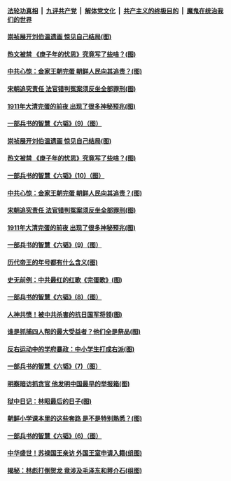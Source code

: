 

####  [法轮功真相](../../../../basic/blob/master/README.md?t=05031631) &nbsp;|&nbsp; [九评共产党](../../../../9ping.md/blob/master/README.md?t=05031631) &nbsp;|&nbsp; [解体党文化](../../../../jtdwh.md/blob/master/README.md?t=05031631)  &nbsp;|&nbsp; [共产主义的终极目的](../../../../gczydzjmd.md/blob/master/README.md?t=05031631) &nbsp;|&nbsp; [魔鬼在统治我们的世界](../../../../mgztzwmdsj.md/blob/master/README.md?t=05031631) 

#### [崇祯展开刘伯温遗画 惊见自己结局(图)](../pages/p6/931211.md?t=05031631) 

#### [热文被禁 《庚子年的忧思》究竟写了些啥？(图)](../pages/p6/931861.md?t=05031631) 

#### [中共心惊：金家王朝完蛋 朝鲜人民向其追责？(图)](../pages/p6/931869.md?t=05031631) 

#### [宋朝追究责任 法官错判冤案须反坐全部罪刑(图)](../pages/p6/931589.md?t=05031631) 

#### [1911年大清完蛋的前夜 出现了很多神秘预兆(图)](../pages/p6/931840.md?t=05031631) 

#### [一部兵书的智慧《六韬》(9)（图）](../pages/p6/930900.md?t=05031631) 

#### [崇祯展开刘伯温遗画 惊见自己结局(图)](../pages/p6/931211.md?t=05031631) 

#### [热文被禁 《庚子年的忧思》究竟写了些啥？(图)](../pages/p6/931861.md?t=05031631) 

#### [一部兵书的智慧《六韬》(10)（图）](../pages/p6/930901.md?t=05031631) 

#### [中共心惊：金家王朝完蛋 朝鲜人民向其追责？(图)](../pages/p6/931869.md?t=05031631) 

#### [宋朝追究责任 法官错判冤案须反坐全部罪刑(图)](../pages/p6/931589.md?t=05031631) 

#### [1911年大清完蛋的前夜 出现了很多神秘预兆(图)](../pages/p6/931840.md?t=05031631) 

#### [一部兵书的智慧《六韬》(9)（图）](../pages/p6/930900.md?t=05031631) 

#### [历代帝王的年号都有什么含义(图)](../pages/p6/931713.md?t=05031631) 

#### [史无前例：中共最红的红歌《完蛋歌》(图)](../pages/p6/930045.md?t=05031631) 

#### [一部兵书的智慧《六韬》(8)（图）](../pages/p6/930899.md?t=05031631) 

#### [人神共愤！被中共杀害的抗日国军将领(图)](../pages/p6/931085.md?t=05031631) 

#### [谁是抓捕四人帮的最大受益者？他们全是祭品(图)](../pages/p6/930046.md?t=05031631) 

#### [反右运动中的学府暴政：中小学生打成右派(图)](../pages/p6/931084.md?t=05031631) 

#### [一部兵书的智慧《六韬》(7)（图）](../pages/p6/930894.md?t=05031631) 

#### [明察暗访抓贪官 他发明中国最早的举报箱(图)](../pages/p6/931083.md?t=05031631) 

#### [狱中日记：林昭最后的日子(图)](../pages/p6/930345.md?t=05031631) 

#### [朝鲜小学课本里的这些套路 是不是特别熟悉？(图)](../pages/p6/931265.md?t=05031631) 

#### [一部兵书的智慧《六韬》(6)（图）](../pages/p6/930892.md?t=05031631) 

#### [中华盛世！苏禄国王亲访 外国王室申请入籍(组图)](../pages/p6/930881.md?t=05031631) 

#### [揭秘：林彪打倒贺龙 竟涉及毛泽东和蒋介石(组图)](../pages/p6/930946.md?t=05031631) 

